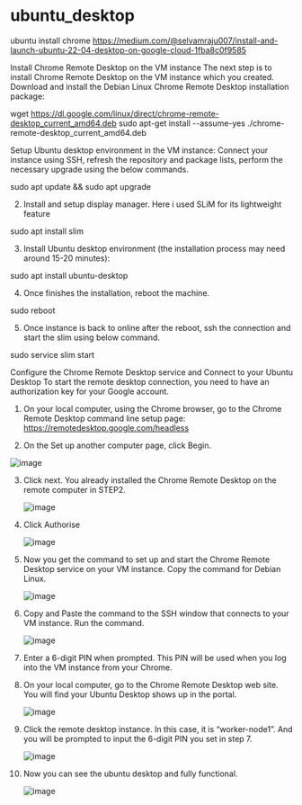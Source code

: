 # ubuntu_desktop
ubuntu install chrome
https://medium.com/@selvamraju007/install-and-launch-ubuntu-22-04-desktop-on-google-cloud-1fba8c0f9585

Install Chrome Remote Desktop on the VM instance
The next step is to install Chrome Remote Desktop on the VM instance which you created. Download and install the Debian Linux Chrome Remote Desktop installation package:

wget https://dl.google.com/linux/direct/chrome-remote-desktop_current_amd64.deb
sudo apt-get install --assume-yes ./chrome-remote-desktop_current_amd64.deb

Setup Ubuntu desktop environment in the VM instance:
Connect your instance using SSH, refresh the repository and package lists, perform the necessary upgrade using the below commands.

sudo apt update && sudo apt upgrade

2. Install and setup display manager. Here i used SLiM for its lightweight feature

sudo apt install slim

3. Install Ubuntu desktop environment (the installation process may need around 15-20 minutes):

sudo apt install ubuntu-desktop

4. Once finishes the installation, reboot the machine.

sudo reboot

5. Once instance is back to online after the reboot, ssh the connection and start the slim using below command.

sudo service slim start


Configure the Chrome Remote Desktop service and Connect to your Ubuntu Desktop
To start the remote desktop connection, you need to have an authorization key for your Google account.

1. On your local computer, using the Chrome browser, go to the Chrome Remote Desktop command line setup page:
https://remotedesktop.google.com/headless

2. On the Set up another computer page, click Begin.

![image](https://github.com/user-attachments/assets/6c8fb3c1-e011-4eed-99e6-f1a11c133c3c)

3. Click next. You already installed the Chrome Remote Desktop on the remote computer in STEP2.

   ![image](https://github.com/user-attachments/assets/e80f800d-bd97-44de-add7-240841d2abdc)

4. Click Authorise

   ![image](https://github.com/user-attachments/assets/0260d080-2892-4cc4-9d95-3cfd98d5d2d2)

5. Now you get the command to set up and start the Chrome Remote Desktop service on your VM instance. Copy the command for Debian Linux.

   ![image](https://github.com/user-attachments/assets/3dd8e02d-159e-43fb-bbbb-00319a1376d5)

6. Copy and Paste the command to the SSH window that connects to your VM instance. Run the command.

   ![image](https://github.com/user-attachments/assets/1ecd2e88-beec-4eef-8fa0-d67fa216d375)

7. Enter a 6-digit PIN when prompted. This PIN will be used when you log into the VM instance from your Chrome.

8. On your local computer, go to the Chrome Remote Desktop web site. You will find your Ubuntu Desktop shows up in the portal.

   ![image](https://github.com/user-attachments/assets/85bb2ca8-7dec-464d-837a-0616d21bbed1)

9. Click the remote desktop instance. In this case, it is “worker-node1”. And you will be prompted to input the 6-digit PIN you set in step 7.

    ![image](https://github.com/user-attachments/assets/0bb7fecc-674a-401a-8c51-5d51b48ac04e)

10. Now you can see the ubuntu desktop and fully functional.

    ![image](https://github.com/user-attachments/assets/77efebde-3205-467d-909d-af5163a46c4e)
